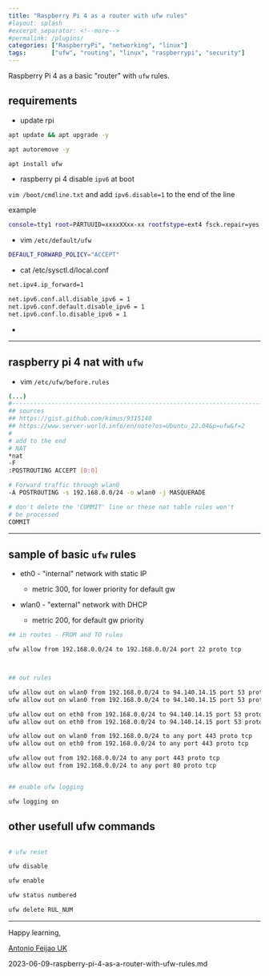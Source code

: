 ```yaml
---
title: "Raspberry Pi 4 as a router with ufw rules"
#layout: splash
#excerpt_separator: <!--more-->
#permalink: /plugins/
categories: ["RaspberryPi", "networking", "linux"]
tags:       ["ufw", "routing", "linux", "raspberrypi", "security"]
---
```


Raspberry Pi 4 as a basic "router" with `ufw` rules.

## requirements

* update rpi

```bash
apt update && apt upgrade -y

apt autoremove -y

apt install ufw
```

* raspberry pi 4 disable `ipv6` at boot

`vim /boot/cmdline.txt` and add `ipv6.disable=1` to the end of the line

example

```bash
console=tty1 root=PARTUUID=xxxxXXxx-xx rootfstype=ext4 fsck.repair=yes rootwait ipv6.disable=1
```


* vim `/etc/default/ufw`

```bash
DEFAULT_FORWARD_POLICY="ACCEPT"
```

* cat /etc/sysctl.d/local.conf

```bash
net.ipv4.ip_forward=1

net.ipv6.conf.all.disable_ipv6 = 1
net.ipv6.conf.default.disable_ipv6 = 1
net.ipv6.conf.lo.disable_ipv6 = 1
```

* 


---

## raspberry pi 4 nat with `ufw`

* vim `/etc/ufw/before.rules`

```bash
(...)
#------------------------------------------------------------------------
## sources
## https://gist.github.com/kimus/9315140
## https://www.server-world.info/en/note?os=Ubuntu_22.04&p=ufw&f=2
#
# add to the end
# NAT
*nat
-F
:POSTROUTING ACCEPT [0:0]

# Forward traffic through wlan0
-A POSTROUTING -s 192.168.0.0/24 -o wlan0 -j MASQUERADE

# don't delete the 'COMMIT' line or these nat table rules won't
# be processed
COMMIT
```

---

## sample of basic `ufw` rules 

* eth0 - "internal" network with static IP
    * metric 300, for lower priority for default gw

* wlan0 - "external" network with DHCP
    * metric 200, for default gw priority

```bash
## in routes - FROM and TO rules

ufw allow from 192.168.0.0/24 to 192.168.0.0/24 port 22 proto tcp



## out rules

ufw allow out on wlan0 from 192.168.0.0/24 to 94.140.14.15 port 53 proto udp
ufw allow out on wlan0 from 192.168.0.0/24 to 94.140.14.15 port 53 proto udp

ufw allow out on eth0 from 192.168.0.0/24 to 94.140.14.15 port 53 proto udp
ufw allow out on eth0 from 192.168.0.0/24 to 94.140.14.15 port 53 proto udp

ufw allow out on wlan0 from 192.168.0.0/24 to any port 443 proto tcp
ufw allow out on eth0 from 192.168.0.0/24 to any port 443 proto tcp

ufw allow out from 192.168.0.0/24 to any port 443 proto tcp
ufw allow out from 192.168.0.0/24 to any port 80 proto tcp


## enable ufw logging

ufw logging on

```


## other usefull ufw commands

```bash

# ufw reset

ufw disable

ufw enable

ufw status numbered

ufw delete RUL_NUM

```

---

Happy learning,

[Antonio Feijao UK](https://www.antoniofeijao.com)


2023-06-09-raspberry-pi-4-as-a-router-with-ufw-rules.md

